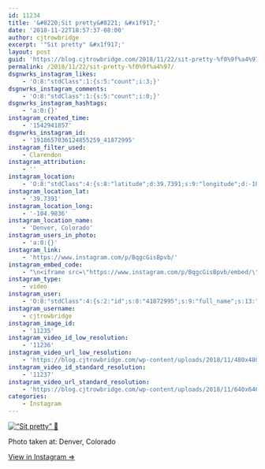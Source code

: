 ```yaml
---
id: 11234
title: '&#8220;Sit pretty&#8221; &#x1f917;'
date: '2018-11-22T18:57:37-08:00'
author: cjtrowbridge
excerpt: '"Sit pretty" &#x1f917;'
layout: post
guid: 'https://blog.cjtrowbridge.com/2018/11/22/sit-pretty-%f0%9f%a4%97/'
permalink: /2018/11/22/sit-pretty-%f0%9f%a4%97/
dsgnwrks_instagram_likes:
    - 'O:8:"stdClass":1:{s:5:"count";i:3;}'
dsgnwrks_instagram_comments:
    - 'O:8:"stdClass":1:{s:5:"count";i:0;}'
dsgnwrks_instagram_hashtags:
    - 'a:0:{}'
instagram_created_time:
    - '1542941857'
dsgnwrks_instagram_id:
    - '1918657036124855259_41872995'
instagram_filter_used:
    - Clarendon
instagram_attribution:
    - ''
instagram_location:
    - 'O:8:"stdClass":4:{s:8:"latitude";d:39.7391;s:9:"longitude";d:-104.9836;s:4:"name";s:16:"Denver, Colorado";s:2:"id";i:4599325;}'
instagram_location_lat:
    - '39.7391'
instagram_location_long:
    - '-104.9836'
instagram_location_name:
    - 'Denver, Colorado'
instagram_users_in_photo:
    - 'a:0:{}'
instagram_link:
    - 'https://www.instagram.com/p/BqgcGisBpvb/'
instagram_embed_code:
    - "\n<iframe src=\"https://www.instagram.com/p/BqgcGisBpvb/embed/\" width=\"612\" height=\"710\" frameborder=\"0\" scrolling=\"no\" allowtransparency=\"true\" class=\"insta-image-embed\"></iframe>\n"
instagram_type:
    - video
instagram_user:
    - 'O:8:"stdClass":4:{s:2:"id";s:8:"41872995";s:9:"full_name";s:13:"CJ Trowbridge";s:15:"profile_picture";s:141:"https://scontent.cdninstagram.com/vp/d092ebfdf7d7b69ffa8c0aebfde742bc/5C7E7A1C/t51.2885-19/s150x150/13724650_1188772791164794_142557231_a.jpg";s:8:"username";s:12:"cjtrowbridge";}'
instagram_username:
    - cjtrowbridge
instagram_image_id:
    - '11235'
instagram_video_id_low_resolution:
    - '11236'
instagram_video_url_low_resolution:
    - 'https://blog.cjtrowbridge.com/wp-content/uploads/2018/11/480x480-video-1542941857.mp4'
instagram_video_id_standard_resolution:
    - '11237'
instagram_video_url_standard_resolution:
    - 'https://blog.cjtrowbridge.com/wp-content/uploads/2018/11/640x640-video-1542941857.mp4'
categories:
    - Instagram
---
```


[![“Sit pretty” 🤗](https://blog.cjtrowbridge.com/wp-content/uploads/2018/11/sit-pretty-f09fa497-1-1.jpg)](https://www.instagram.com/p/BqgcGisBpvb/)

Photo taken at: Denver, Colorado

[View in Instagram ⇒](https://www.instagram.com/p/BqgcGisBpvb/)